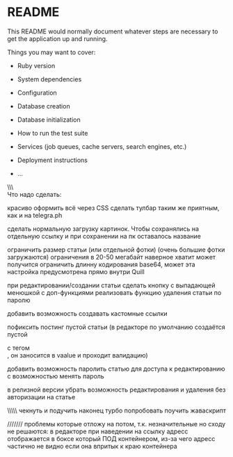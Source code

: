 # README

This README would normally document whatever steps are necessary to get the
application up and running.

Things you may want to cover:

* Ruby version

* System dependencies

* Configuration

* Database creation

* Database initialization

* How to run the test suite

* Services (job queues, cache servers, search engines, etc.)

* Deployment instructions

* ...

\\\\\\\
Что надо сделать:

красиво оформить всё через CSS
  сделать тулбар таким же приятным, как и на telegra.ph


сделать нормальную загрузку картинок. Чтобы сохранялись на отдельную ссылку и при сохранении на пк оставалось название

ограничить размер статьи (или отдельной фотки) (очень большие фотки загружаются)
  ограничения в 20-50 мегабайт наверное хватит
  может получится ограничить длинну кодирования base64, может эта настройка предусмотрена прямо внутри Quill


при редактировании/создании статьи сделать кнопку с выпадающей менюшкой с доп-функциями
  реализовать функцию удаления статьи по паролю

добавить возможность создавать кастомные ссылки

пофиксить постинг пустой статьи (в редакторе по умолчанию создаётся пустой <p> с тегом <br>, он заносится в vaalue и проходит валидацию)

добавить возможность паролить статью для доступа к редактированию
  с возможностью менять пароль


в релизной версии убрать возможность редактирования и удаления без авторизации на статье

\\\\\\\\\\
чекнуть и подучить наконец турбо
попробовать поучить жаваскрипт


///////
проблемы которые отложу на потом, т.к. незначительные но сходу не решаются:
  в редакторе при наведении на ссылку адресс отображается в боксе который ПОД контейнером, из-за чего адресс частично не видно если она впритык к краю контейнера
